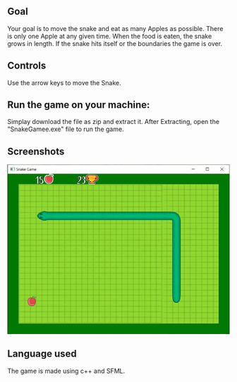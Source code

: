 ## Goal
Your goal is to move the snake and eat as many Apples as possible. There is only one Apple at any given time. 
When the food is eaten, the snake grows in length. 
If the snake hits itself or the boundaries the game is over.

## Controls
Use the arrow keys to move the Snake.

## Run the game on your machine:
Simplay download the file as zip and extract it. After Extracting, open the "SnakeGamee.exe" file to run the game.


## Screenshots
![capture](https://raw.githubusercontent.com/NijanshiSingh/Snake-Game/main/screenshot/Capture.JPG)


## Language used
The game is made using c++ and SFML.
